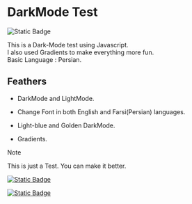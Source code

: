 # DarkMode Test
![Static Badge](https://img.shields.io/badge/In%20progress-yellow)

This is a Dark-Mode test using Javascript.  
I also used Gradients to make everything more fun.  
Basic Language : Persian.

## Feathers
+ DarkMode and LightMode.

+ Change Font in both English and Farsi(Persian) languages.

+ Light-blue and Golden DarkMode.

+ Gradients.

> [!NOTE]
> This is just a Test. You can make it better.

[![Static Badge](https://img.shields.io/badge/Follow-Me?style=for-the-badget&logo=github&label=Github&labelColor=black&link=https%3A%2F%2Fgithub.com%2Fmahan-07)
](https://github.com/mahan-07)

[![Static Badge](https://img.shields.io/badge/Pages-black?logo=GitHub%20Pages&label=GitHub&labelColor=gray)](https://mahan-07.github.io/myprojects/)